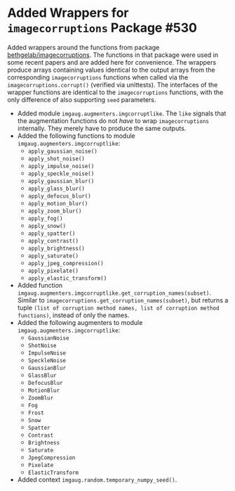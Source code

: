 # Added Wrappers for `imagecorruptions` Package #530

Added wrappers around the functions from package
[bethgelab/imagecorruptions](https://github.com/bethgelab/imagecorruptions).
The functions in that package were used in some recent papers and are added
here for convenience.
The wrappers produce arrays containing values identical to the output
arrays from the corresponding `imagecorruptions` functions when called
via the `imagecorruptions.corrupt()` (verified via unittests).
The interfaces of the wrapper functions are identical to the
`imagecorruptions` functions, with the only difference of also supporting
`seed` parameters.

* Added module `imgaug.augmenters.imgcorruptlike`. The `like` signals that
  the augmentation functions do not *have* to wrap `imagecorruptions`
  internally. They merely have to produce the same outputs.
* Added the following functions to module `imgaug.augmenters.imgcorruptlike`:
    * `apply_gaussian_noise()`
    * `apply_shot_noise()`
    * `apply_impulse_noise()`
    * `apply_speckle_noise()`
    * `apply_gaussian_blur()`
    * `apply_glass_blur()`
    * `apply_defocus_blur()`
    * `apply_motion_blur()`
    * `apply_zoom_blur()`
    * `apply_fog()`
    * `apply_snow()`
    * `apply_spatter()`
    * `apply_contrast()`
    * `apply_brightness()`
    * `apply_saturate()`
    * `apply_jpeg_compression()`
    * `apply_pixelate()`
    * `apply_elastic_transform()`
* Added function
  `imgaug.augmenters.imgcorruptlike.get_corruption_names(subset)`.
  Similar to `imagecorruptions.get_corruption_names(subset)`, but returns a
  tuple
  `(list of corruption method names, list of corruption method functions)`,
  instead of only the names.
* Added the following augmenters to module `imgaug.augmenters.imgcorruptlike`:
    * `GaussianNoise`
    * `ShotNoise`
    * `ImpulseNoise`
    * `SpeckleNoise`
    * `GaussianBlur`
    * `GlassBlur`
    * `DefocusBlur`
    * `MotionBlur`
    * `ZoomBlur`
    * `Fog`
    * `Frost`
    * `Snow`
    * `Spatter`
    * `Contrast`
    * `Brightness`
    * `Saturate`
    * `JpegCompression`
    * `Pixelate`
    * `ElasticTransform`
* Added context `imgaug.random.temporary_numpy_seed()`.
